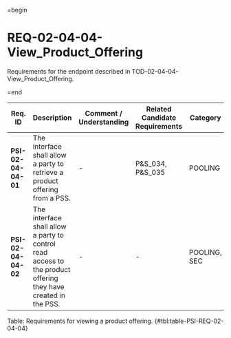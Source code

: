 =begin

# REQ-02-04-04-View_Product_Offering

Requirements for the endpoint described in TOD-02-04-04-View_Product_Offering.

=end

| Req. ID                        | Description                         | Comment / Understanding                  | Related Candidate Requirements | Category                       |
| ------------------------------ | ----------------------------------- | ---------------------------------------- | ------------------------------ | ------------------------------ |
| __PSI-02-04-04-01__ | The interface shall allow a party to retrieve a product offering from a PSS.                                   | -                       | P&S_034, P&S_035               | POOLING      |
| __PSI-02-04-04-02__ | The interface shall allow a party to control read access to the product offering they have created in the PSS. | -                       | -                              | POOLING, SEC |

Table: Requirements for viewing a product offering. {#tbl:table-PSI-REQ-02-04-04}
